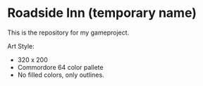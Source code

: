 # Roadside Inn (temporary name)
This is the repository for my gameproject.

Art Style:
  - 320 x 200
  - Commordore 64 color pallete
  - No filled colors, only outlines.
